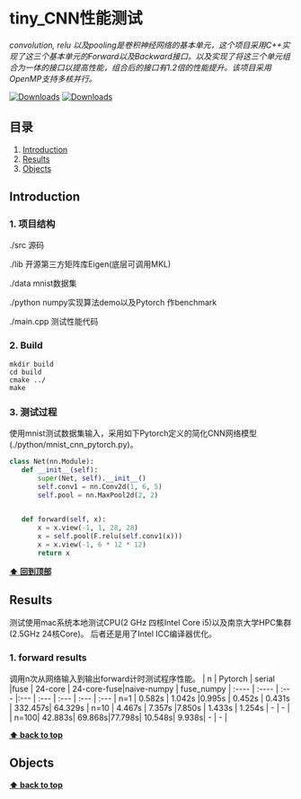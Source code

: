 # tiny_CNN性能测试

*convolution, relu 以及pooling是卷积神经网络的基本单元，这个项目采用C++实现了这三个基本单元的Forward以及Backward接口。以及实现了将这三个单元组合为一体的接口以提高性能，组合后的接口有1.2倍的性能提升。该项目采用OpenMP支持多核并行。*


[![Downloads](https://img.shields.io/npm/dm/eslint-config-airbnb.svg)](https://www.npmjs.com/package/eslint-config-airbnb)
[![Downloads](https://img.shields.io/npm/dm/eslint-config-airbnb-base.svg)](https://www.npmjs.com/package/eslint-config-airbnb-base)


## 目录

  1. [Introduction](#introduction) 
  2. [Results](#results)
  3. [Objects](#objects)
  


## Introduction
### 1. 项目结构
./src 源码

./lib 开源第三方矩阵库Eigen(底层可调用MKL)

./data mnist数据集

./python numpy实现算法demo以及Pytorch 作benchmark

./main.cpp 测试性能代码

### 2. Build
```
mkdir build
cd build
cmake ../
make
```
### 3. 测试过程
使用mnist测试数据集输入，采用如下Pytorch定义的简化CNN网络模型(./python/mnist_cnn_pytorch.py)。
 ```python
 class Net(nn.Module):
    def __init__(self):
        super(Net, self).__init__()
        self.conv1 = nn.Conv2d(1, 6, 5)
        self.pool = nn.MaxPool2d(2, 2)
   

    def forward(self, x):
        x = x.view(-1, 1, 28, 28)
        x = self.pool(F.relu(self.conv1(x)))
        x = x.view(-1, 6 * 12 * 12)
        return x
 ```


**[⬆ 回到顶部](#目录)**

## Results
测试使用mac系统本地测试CPU(2 GHz 四核Intel Core i5)以及南京大学HPC集群(2.5GHz 24核Core)。
后者还是用了Intel ICC编译器优化。

### 1. forward results
调用n次从网络输入到输出forward计时测试程序性能。
| n    | Pytorch  | serial  |fuse    | 24-core | 24-core-fuse|naive-numpy | fuse_numpy
|  :---- | :----    | :---    |:---    | :---    |   :---  |   :---         |   :---
| n=1  | 0.582s | 1.042s |0.995s | 0.452s | 0.431s |   332.457s|   64.329s
| n=10 | 4.467s | 7.357s |7.850s | 1.433s | 1.254s |      -      |   -   |
| n=100| 42.883s| 69.868s|77.798s| 10.548s| 9.938s|       -      |   -   |



**[⬆ back to top](#目录)**

## Objects



**[⬆ back to top](#目录)**

